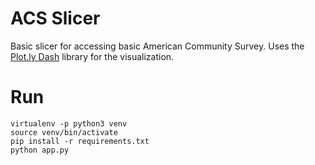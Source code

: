 # ACS Slicer
Basic slicer for accessing basic American Community Survey. Uses the [Plot.ly Dash](https://dash.plot.ly/) library for the visualization.

# Run
```
virtualenv -p python3 venv
source venv/bin/activate
pip install -r requirements.txt
python app.py
```
